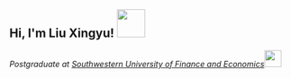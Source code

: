 <h2> Hi, I'm Liu Xingyu! <img src="https://media.giphy.com/media/mGcNjsfWAjY5AEZNw6/giphy.gif" width="50"></h2>
<p><em>Postgraduate at <a href="https://www.swufe.edu.cn/">Southwestern University of Finance and Economics</a><img src="https://media.giphy.com/media/fYSnHlufseco8Fh93Z/giphy.gif" width="30"></br>
</em></p>

<!--
**Xy41676/Xy41676** is a ✨ _special_ ✨ repository because its `README.md` (this file) appears on your GitHub profile.

Here are some ideas to get you started:

- 🔭 I’m currently working on ...
- 🌱 I’m currently learning ...
- 👯 I’m looking to collaborate on ...
- 🤔 I’m looking for help with ...
- 💬 Ask me about ...
- 📫 How to reach me: ...
- 😄 Pronouns: ...
- ⚡ Fun fact: ...
-->
